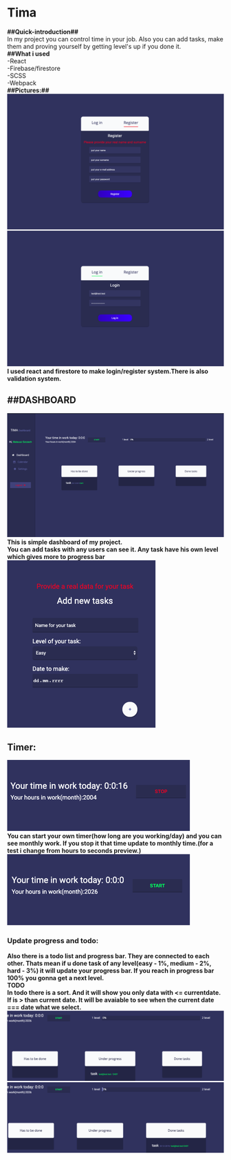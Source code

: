 # Tima
<b>##Quick-introduction##</b><br>
In my project you can control time in your job. Also you can add tasks, make them and proving yourself by getting level's up if you done it.
<br>
<b>##What i used</b> <br>
-React<br>
-Firebase/firestore<br>
-SCSS<br>
-Webpack<br>
<b>##Pictures:##<br>
<img src="tima-preview-photo/1.png" />
<img src="tima-preview-photo/2.png" />
I used react and firestore to make login/register system.There is also validation system.<br>
<h2>##DASHBOARD</h2>
<img src="tima-preview-photo/3.png" />
This is simple dashboard of my project.<br>
You can add tasks with any users can see it. Any task have his own level which gives more to progress bar
<img src="tima-preview-photo/4.png" />
<h2>Timer:</h2>
<img src="tima-preview-photo/5.png" /><br>
You can start your own timer(how long are you working/day) and you can see monthly work.
If you stop it that time update to monthly time.(for a test i change from hours to seconds preview.)
<img src="tima-preview-photo/6.png" />
<h3>Update progress and todo:</h3>
Also there is a todo list and progress bar. They are connected to each other. Thats mean if u done task of any level(easy - 1%, medium - 2%, hard - 3%) it will update your progress bar. If you reach in progress bar 100% you gonna get a next level.
<br> TODO
<br>
In todo there is a sort. And it will show you only data with <= currentdate. If is > than current date. It will be avaiable to see when the current date === date what we select.
<img src="tima-preview-photo/7.png" />
<img src="tima-preview-photo/8.png" />
